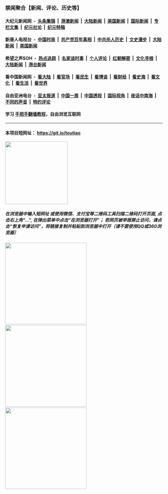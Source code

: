 ### 禁闻聚合【新闻、评论、历史等】

#### 大纪元新闻网 &nbsp;-&nbsp; [头条集锦](indexes/E头条集锦.md?t=02130702) &nbsp;|&nbsp; [港澳新闻](indexes/E港澳新闻.md?t=02130702)  &nbsp;|&nbsp; [大陆新闻](indexes/E大陆新闻.md?t=02130702) &nbsp;|&nbsp; [美国新闻](indexes/E美国新闻.md?t=02130702) &nbsp;|&nbsp; [国际新闻](indexes/E国际新闻.md?t=02130702) &nbsp;|&nbsp; [专栏文集](indexes/E专栏文集.md?t=02130702) &nbsp;|&nbsp; [纪元社论](indexes/E纪元社论.md?t=02130702) &nbsp;|&nbsp; [纪元特稿](indexes/E纪元特稿.md?t=02130702) 

#### 新唐人电视台 &nbsp;-&nbsp; [中国时局](indexes/N中国时局.md?t=02130702) &nbsp;|&nbsp; [共产党百年真相](indexes/N共产党百年真相.md?t=02130702) &nbsp;|&nbsp; [中共杀人历史](indexes/N中共杀人历史.md?t=02130702) &nbsp;|&nbsp; [文史漫步](indexes/N文史漫步.md?t=02130702) &nbsp;|&nbsp; [大陆新闻](indexes/N大陆新闻.md?t=02130702) &nbsp;|&nbsp; [美国新闻](indexes/N美国新闻.md?t=02130702)

#### 希望之声SOH &nbsp;-&nbsp; [热点追踪](indexes/H热点追踪.md?t=02130702) &nbsp;|&nbsp; [名家谈时事](indexes/H名家谈时事.md?t=02130702) &nbsp;|&nbsp; [个人评论](indexes/H个人评论.md?t=02130702)  &nbsp;|&nbsp; [红朝解密](indexes/H红朝解密.md?t=02130702) &nbsp;|&nbsp; [文化寻根](indexes/H文化寻根.md?t=02130702) &nbsp;|&nbsp; [大陆新闻](indexes/H大陆新闻.md?t=02130702) &nbsp;|&nbsp; [港台新闻](indexes/H港台新闻.md?t=02130702)

#### 看中国新闻网 &nbsp;-&nbsp; [看大陆](indexes/S看大陆.md?t=02130702) &nbsp;|&nbsp; [看官场](indexes/S看官场.md?t=02130702) &nbsp;|&nbsp; [看民生](indexes/S看民生.md?t=02130702)  &nbsp;|&nbsp; [看博谈](indexes/S看博谈.md?t=02130702) &nbsp;|&nbsp; [看财经](indexes/S看财经.md?t=02130702) &nbsp;|&nbsp; [看史海](indexes/S看史海.md?t=02130702) &nbsp;|&nbsp; [看文化](indexes/S看文化.md?t=02130702) &nbsp;|&nbsp; [看生活](indexes/S看生活.md?t=02130702) &nbsp;|&nbsp; [看世界](indexes/S看世界.md?t=02130702)

#### 自由亚洲电台 &nbsp;-&nbsp; [亚太报道](indexes/R亚太报道.md?t=02130702) &nbsp;|&nbsp; [中国一周](indexes/R中国一周.md?t=02130702) &nbsp;|&nbsp; [中国透视](indexes/R中国透视.md?t=02130702)  &nbsp;|&nbsp; [国际视角](indexes/R国际视角.md?t=02130702) &nbsp;|&nbsp; [夜话中南海](indexes/R夜话中南海.md?t=02130702) &nbsp;|&nbsp; [不同的声音](indexes/R不同的声音.md?t=02130702) &nbsp;|&nbsp; [特约评论](indexes/R特约评论.md?t=02130702)

#### 学习 [手把手翻墙教程](https://github.com/gfw-breaker/guides/wiki)，自由浏览互联网

----

#### 本项目短网址： https://git.io/toutiao
<img src="https://raw.githubusercontent.com/gfw-breaker/banned-news/master/scripts/img/qr.png" width="200px"/>  

##### 在浏览器中输入短网址 或使用微信、支付宝等二维码工具扫描二维码打开页面, 点击右上角"...", 在弹出菜单中点击“在浏览器打开”； 若网页被举报禁止访问，请点击“恢复申请访问”，将链接复制并粘贴到浏览器中打开（请不要使用QQ或360浏览器）

<img src="https://raw.githubusercontent.com/gfw-breaker/banned-news/master/scripts/img/1.png" width="260px"/> &nbsp; <img src="https://raw.githubusercontent.com/gfw-breaker/banned-news/master/scripts/img/2.png" width="260px"/> &nbsp; <img src="https://raw.githubusercontent.com/gfw-breaker/banned-news/master/scripts/img/3.png" width="260px"/>
